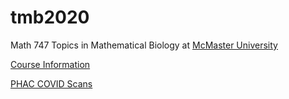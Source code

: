 # tmb2020

Math 747 Topics in Mathematical Biology at [McMaster University](http://www.mcmaster.ca)

[Course Information](./handouts/tmbinfo_2020.pdf)

[PHAC COVID Scans](./PHAC_covid_scans/)
